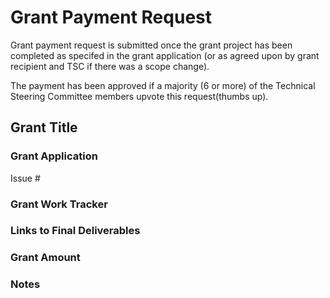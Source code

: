 # Grant Payment Request
Grant payment request is submitted once the grant project has been completed as specifed in the grant application (or as agreed upon by grant recipient and TSC if there was a scope change). 

The payment has been approved if a majority (6 or more) of the Technical Steering Committee members upvote this request(thumbs up).

## Grant Title
<!--- Update line #6 with the title of your grant -->

### Grant Application
<!--- Fill in issue # below to link to approved grant application -->
Issue #

### Grant Work Tracker
<!--- Add link to issue that was used to track work updates below -->


### Links to Final Deliverables
<!--- Add links to merged pull requests, final deliveerables, demos, presentations, and any supporting material here -->


### Grant Amount
<!--- Requested amount for work (must match approved application) -->


### Notes
<!--- Any questions or comments? -->
